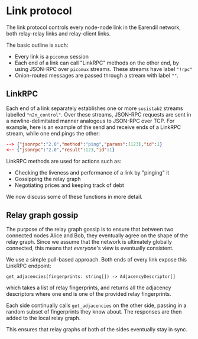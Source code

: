 # Link protocol

The link protocol controls every node-node link in the Earendil network, both relay-relay links and relay-client links.

The basic outline is such:

- Every link is a `picomux` session
- Each end of a link can call "LinkRPC" methods on the other end, by using JSON-RPC over `picomux` streams. These streams have label `"!rpc"`
- Onion-routed messages are passed through a stream with label `""`.

## LinkRPC

Each end of a link separately establishes one or more `sosistab2` streams labelled `"n2n_control"`. Over these streams, JSON-RPC requests are sent in a newline-delimitated manner analogous to JSON-RPC over TCP. For example, here is an example of the send and receive ends of a LinkRPC stream, while one end pings the other:

```json
--> {"jsonrpc":"2.0","method":"ping","params":[123],"id":1}
<-- {"jsonrpc":"2.0","result":123,"id":1}
```

LinkRPC methods are used for actions such as:

- Checking the liveness and performance of a link by "pinging" it
- Gossipping the relay graph
- Negotiating prices and keeping track of debt

We now discuss some of these functions in more detail.

## Relay graph gossip

The purpose of the relay graph gossip is to ensure that between two connected nodes Alice and Bob, they eventually agree on the shape of the relay graph. Since we assume that the network is ultimately globally connected, this means that _everyone_'s view is eventually consistent.

We use a simple pull-based approach. Both ends of every link expose this LinkRPC endpoint:

```
get_adjacencies(fingerprints: string[]) -> AdjacencyDescriptor[]
```

which takes a list of relay fingerprints, and returns all the adjacency descriptors where one end is one of the provided relay fingerprints.

Each side continually calls `get_adjacencies` on the other side, passing in a random subset of fingerprints they know about. The responses are then added to the local relay graph.

This ensures that relay graphs of both of the sides eventually stay in sync.
